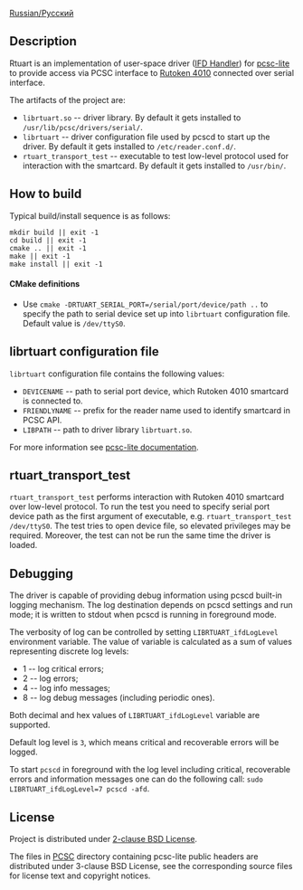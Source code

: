 [Russian/Русский](README_RUS.md)

## Description

Rtuart is an implementation of user-space driver ([IFD Handler](https://pcsclite.apdu.fr/api/group__IFDHandler.html#details))
for [pcsc-lite](https://pcsclite.apdu.fr/) to provide access via PCSC interface to
[Rutoken 4010](https://www.rutoken.ru/products/all/rutoken-m2m/#models) connected over serial interface.

The artifacts of the project are:
* `librtuart.so` -- driver library. By default it gets installed to `/usr/lib/pcsc/drivers/serial/`.
* `librtuart` -- driver configuration file used by pcscd to start up the driver. By default it gets installed to
`/etc/reader.conf.d/`.
* `rtuart_transport_test` -- executable to test low-level protocol used for interaction with the smartcard.
By default it gets installed to `/usr/bin/`.

## How to build

Typical build/install sequence is as follows:

```
mkdir build || exit -1
cd build || exit -1
cmake .. || exit -1
make || exit -1
make install || exit -1
```

#### CMake definitions

* Use `cmake -DRTUART_SERIAL_PORT=/serial/port/device/path ..` to specify the path to serial device set up into `librtuart`
configuration file. Default value is `/dev/ttyS0`.

## librtuart configuration file

`librtuart` configuration file contains the following values:
* `DEVICENAME` -- path to serial port device, which Rutoken 4010 smartcard is connected to.
* `FRIENDLYNAME` -- prefix for the reader name used to identify smartcard in PCSC API.
* `LIBPATH` -- path to driver library `librtuart.so`.

For more information see [pcsc-lite documentation](https://pcsclite.apdu.fr/api/group__IFDHandler.html#details).

## rtuart_transport_test

`rtuart_transport_test` performs interaction with Rutoken 4010 smartcard over low-level protocol. To run the test you need to specify
serial port device path as the first argument of executable, e.g. `rtuart_transport_test /dev/ttyS0`. The test tries to open device file,
so elevated privileges may be required. Moreover, the test can not be run the same time the driver is loaded.

## Debugging

The driver is capable of providing debug information using pcscd built-in logging mechanism. The log destination
depends on pcscd settings and run mode; it is written to stdout when pcscd is running in foreground mode.

The verbosity of log can be controlled by setting `LIBRTUART_ifdLogLevel` environment variable.
The value of variable is calculated as a sum of values representing discrete log levels:
* 1 -- log critical errors;
* 2 -- log errors;
* 4 -- log info messages;
* 8 -- log debug messages (including periodic ones).

Both decimal and hex values of `LIBRTUART_ifdLogLevel` variable are supported.

Default log level is `3`, which means critical and recoverable errors will be logged.

To start `pcscd` in foreground with the log level including critical, recoverable errors and information messages one can do
the following call:
`sudo LIBRTUART_ifdLogLevel=7 pcscd -afd`.

## License

Project is distributed under [2-clause BSD License](LICENSE).

The files in [PCSC](PCSC/include/PCSC) directory containing pcsc-lite public headers are distributed under 3-clause BSD
License, see the corresponding source files for license text and copyright notices.